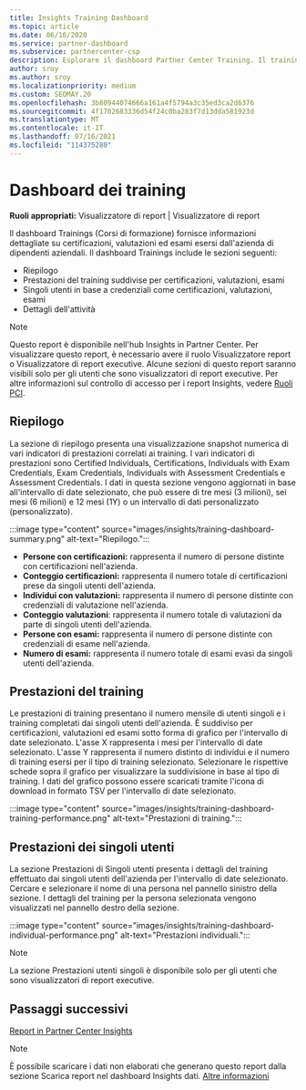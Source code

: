 ```yaml
---
title: Insights Training Dashboard
ms.topic: article
ms.date: 06/16/2020
ms.service: partner-dashboard
ms.subservice: partnercenter-csp
description: Esplorare il dashboard Partner Center Training. Il training è uno dei report disponibili nell'area Partner Center Insights (PCI).
author: sroy
ms.author: sroy
ms.localizationpriority: medium
ms.custom: SEOMAY.20
ms.openlocfilehash: 3b80944074666a161a4f5794a3c35ed3ca2d6376
ms.sourcegitcommit: 4f1702683336d54f24c0ba283f7d13dda581923d
ms.translationtype: MT
ms.contentlocale: it-IT
ms.lasthandoff: 07/16/2021
ms.locfileid: "114375280"
---
```

# <a name="trainings-dashboard"></a>Dashboard dei training

**Ruoli appropriati:** Visualizzatore di report | Visualizzatore di report

Il dashboard Trainings (Corsi di formazione) fornisce informazioni dettagliate su certificazioni, valutazioni ed esami esersi dall'azienda di dipendenti aziendali. Il dashboard Trainings include le sezioni seguenti:

- Riepilogo
- Prestazioni del training suddivise per certificazioni, valutazioni, esami
- Singoli utenti in base a credenziali come certificazioni, valutazioni, esami
- Dettagli dell'attività

>[!NOTE] 
>Questo report è disponibile nell'hub Insights in Partner Center. Per visualizzare questo report, è necessario avere il ruolo Visualizzatore report o Visualizzatore di report executive. Alcune sezioni di questo report saranno visibili solo per gli utenti che sono visualizzatori di report executive. Per altre informazioni sul controllo di accesso per i report Insights, vedere [Ruoli PCI](insights-roles.md).

## <a name="summary"></a>Riepilogo

La sezione di riepilogo presenta una visualizzazione snapshot numerica di vari indicatori di prestazioni correlati ai training. I vari indicatori di prestazioni sono Certified Individuals, Certifications, Individuals with Exam Credentials, Exam Credentials, Individuals with Assessment Credentials e Assessment Credentials. I dati in questa sezione vengono aggiornati in base all'intervallo di date selezionato, che può essere di tre mesi (3 milioni), sei mesi (6 milioni) e 12 mesi (1Y) o un intervallo di dati personalizzato (personalizzato). 

:::image type="content" source="images/insights/training-dashboard-summary.png" alt-text="Riepilogo.":::

- **Persone con certificazioni:** rappresenta il numero di persone distinte con certificazioni nell'azienda.
- **Conteggio certificazioni:** rappresenta il numero totale di certificazioni prese da singoli utenti dell'azienda.
- **Individui con valutazioni:** rappresenta il numero di persone distinte con credenziali di valutazione nell'azienda. 
- **Conteggio valutazioni**: rappresenta il numero totale di valutazioni da parte di singoli utenti dell'azienda.
- **Persone con esami:** rappresenta il numero di persone distinte con credenziali di esame nell'azienda. 
- **Numero di esami:** rappresenta il numero totale di esami evasi da singoli utenti dell'azienda.

## <a name="training-performance"></a>Prestazioni del training

Le prestazioni di training presentano il numero mensile di utenti singoli e i training completati dai singoli utenti dell'azienda. È suddiviso per certificazioni, valutazioni ed esami sotto forma di grafico per l'intervallo di date selezionato. L'asse X rappresenta i mesi per l'intervallo di date selezionato. L'asse Y rappresenta il numero distinto di individui e il numero di training esersi per il tipo di training selezionato. Selezionare le rispettive schede sopra il grafico per visualizzare la suddivisione in base al tipo di training. I dati del grafico possono essere scaricati tramite l'icona di download in formato TSV per l'intervallo di date selezionato.

:::image type="content" source="images/insights/training-dashboard-training-performance.png" alt-text="Prestazioni di training.":::

## <a name="individuals-performance"></a>Prestazioni dei singoli utenti

La sezione Prestazioni di Singoli utenti presenta i dettagli del training effettuato dai singoli utenti dell'azienda per l'intervallo di date selezionato. Cercare e selezionare il nome di una persona nel pannello sinistro della sezione. I dettagli del training per la persona selezionata vengono visualizzati nel pannello destro della sezione.

:::image type="content" source="images/insights/training-dashboard-individual-performance.png" alt-text="Prestazioni individuali.":::

>[!NOTE] 
> La sezione Prestazioni utenti singoli è disponibile solo per gli utenti che sono visualizzatori di report executive. 

## <a name="next-steps"></a>Passaggi successivi

[Report in Partner Center Insights](partner-center-insights.md)

>[!NOTE] 
> È possibile scaricare i dati non elaborati che generano questo report dalla sezione Scarica report nel dashboard Insights dati. [Altre informazioni](insights-download-reports.md)
